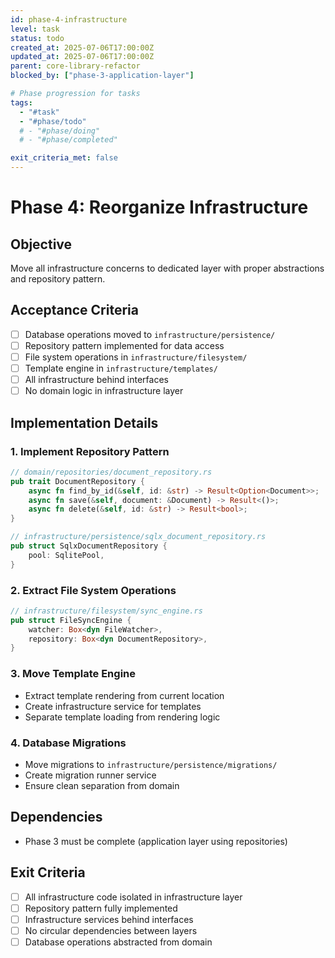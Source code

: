 ```yaml
---
id: phase-4-infrastructure
level: task
status: todo
created_at: 2025-07-06T17:00:00Z
updated_at: 2025-07-06T17:00:00Z
parent: core-library-refactor
blocked_by: ["phase-3-application-layer"]

# Phase progression for tasks
tags:
  - "#task"
  - "#phase/todo"
  # - "#phase/doing"
  # - "#phase/completed"

exit_criteria_met: false
---
```


# Phase 4: Reorganize Infrastructure

## Objective

Move all infrastructure concerns to dedicated layer with proper abstractions and repository pattern.

## Acceptance Criteria

- [ ] Database operations moved to `infrastructure/persistence/`
- [ ] Repository pattern implemented for data access
- [ ] File system operations in `infrastructure/filesystem/`
- [ ] Template engine in `infrastructure/templates/`
- [ ] All infrastructure behind interfaces
- [ ] No domain logic in infrastructure layer

## Implementation Details

### 1. Implement Repository Pattern
```rust
// domain/repositories/document_repository.rs
pub trait DocumentRepository {
    async fn find_by_id(&self, id: &str) -> Result<Option<Document>>;
    async fn save(&self, document: &Document) -> Result<()>;
    async fn delete(&self, id: &str) -> Result<bool>;
}

// infrastructure/persistence/sqlx_document_repository.rs
pub struct SqlxDocumentRepository {
    pool: SqlitePool,
}
```

### 2. Extract File System Operations
```rust
// infrastructure/filesystem/sync_engine.rs
pub struct FileSyncEngine {
    watcher: Box<dyn FileWatcher>,
    repository: Box<dyn DocumentRepository>,
}
```

### 3. Move Template Engine
- Extract template rendering from current location
- Create infrastructure service for templates
- Separate template loading from rendering logic

### 4. Database Migrations
- Move migrations to `infrastructure/persistence/migrations/`
- Create migration runner service
- Ensure clean separation from domain

## Dependencies

- Phase 3 must be complete (application layer using repositories)

## Exit Criteria

- [ ] All infrastructure code isolated in infrastructure layer
- [ ] Repository pattern fully implemented
- [ ] Infrastructure services behind interfaces
- [ ] No circular dependencies between layers
- [ ] Database operations abstracted from domain